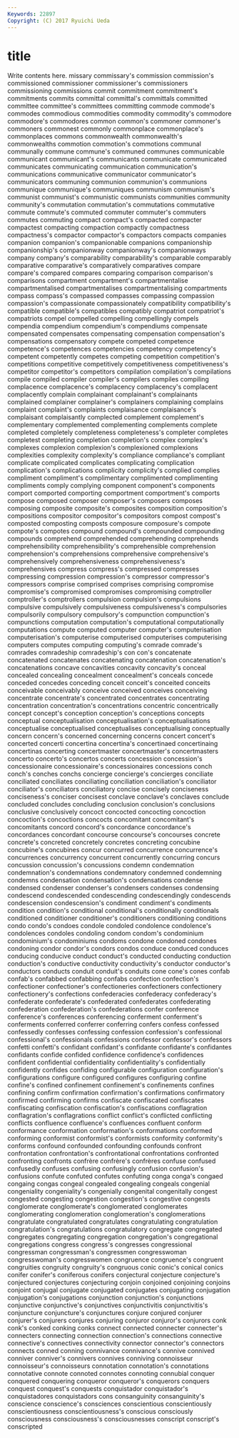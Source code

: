 ```yaml
---
Keywords: 22897 
Copyright: (C) 2017 Ryuichi Ueda
---
```


# title

Write contents here.
missary commissary's commission commission's commissioned commissioner commissioner's commissioners
commissioning commissions commit commitment commitment's commitments commits committal committal's committals
committed committee committee's committees committing commode commode's commodes commodious commodities
commodity commodity's commodore commodore's commodores common common's commoner commoner's commoners
commonest commonly commonplace commonplace's commonplaces commons commonwealth commonwealth's commonwealths commotion
commotion's commotions communal communally commune commune's communed communes communicable communicant
communicant's communicants communicate communicated communicates communicating communication communication's communications communicative
communicator communicator's communicators communing communion communion's communions communique communique's communiques
communism communism's communist communist's communistic communists communities community community's commutation
commutation's commutations commutative commute commute's commuted commuter commuter's commuters commutes
commuting compact compact's compacted compacter compactest compacting compaction compactly compactness
compactness's compactor compactor's compactors compacts companies companion companion's companionable companions
companionship companionship's companionway companionway's companionways company company's comparability comparability's comparable
comparably comparative comparative's comparatively comparatives compare compare's compared compares comparing
comparison comparison's comparisons compartment compartment's compartmentalise compartmentalised compartmentalises compartmentalising compartments
compass compass's compassed compasses compassing compassion compassion's compassionate compassionately compatibility
compatibility's compatible compatible's compatibles compatibly compatriot compatriot's compatriots compel compelled
compelling compellingly compels compendia compendium compendium's compendiums compensate compensated compensates
compensating compensation compensation's compensations compensatory compete competed competence competence's competences
competencies competency competency's competent competently competes competing competition competition's competitions
competitive competitively competitiveness competitiveness's competitor competitor's competitors compilation compilation's compilations
compile compiled compiler compiler's compilers compiles compiling complacence complacence's complacency
complacency's complacent complacently complain complainant complainant's complainants complained complainer complainer's
complainers complaining complains complaint complaint's complaints complaisance complaisance's complaisant complaisantly
complected complement complement's complementary complemented complementing complements complete completed completely
completeness completeness's completer completes completest completing completion completion's complex complex's
complexes complexion complexion's complexioned complexions complexities complexity complexity's compliance compliance's
compliant complicate complicated complicates complicating complication complication's complications complicity complicity's
complied complies compliment compliment's complimentary complimented complimenting compliments comply complying
component component's components comport comported comporting comportment comportment's comports compose
composed composer composer's composers composes composing composite composite's composites composition
composition's compositions compositor compositor's compositors compost compost's composted composting composts
composure composure's compote compote's compotes compound compound's compounded compounding compounds
comprehend comprehended comprehending comprehends comprehensibility comprehensibility's comprehensible comprehension comprehension's comprehensions
comprehensive comprehensive's comprehensively comprehensiveness comprehensiveness's comprehensives compress compress's compressed compresses
compressing compression compression's compressor compressor's compressors comprise comprised comprises comprising
compromise compromise's compromised compromises compromising comptroller comptroller's comptrollers compulsion compulsion's
compulsions compulsive compulsively compulsiveness compulsiveness's compulsories compulsorily compulsory compulsory's compunction
compunction's compunctions computation computation's computational computationally computations compute computed computer
computer's computerisation computerisation's computerise computerised computerises computerising computers computes computing
computing's comrade comrade's comrades comradeship comradeship's con con's concatenate concatenated
concatenates concatenating concatenation concatenation's concatenations concave concavities concavity concavity's conceal
concealed concealing concealment concealment's conceals concede conceded concedes conceding conceit
conceit's conceited conceits conceivable conceivably conceive conceived conceives conceiving concentrate
concentrate's concentrated concentrates concentrating concentration concentration's concentrations concentric concentrically concept
concept's conception conception's conceptions concepts conceptual conceptualisation conceptualisation's conceptualisations conceptualise
conceptualised conceptualises conceptualising conceptually concern concern's concerned concerning concerns concert
concert's concerted concerti concertina concertina's concertinaed concertinaing concertinas concerting concertmaster
concertmaster's concertmasters concerto concerto's concertos concerts concession concession's concessionaire concessionaire's
concessionaires concessions conch conch's conches conchs concierge concierge's concierges conciliate
conciliated conciliates conciliating conciliation conciliation's conciliator conciliator's conciliators conciliatory concise
concisely conciseness conciseness's conciser concisest conclave conclave's conclaves conclude concluded
concludes concluding conclusion conclusion's conclusions conclusive conclusively concoct concocted concocting
concoction concoction's concoctions concocts concomitant concomitant's concomitants concord concord's concordance
concordance's concordances concordant concourse concourse's concourses concrete concrete's concreted concretely
concretes concreting concubine concubine's concubines concur concurred concurrence concurrence's concurrences
concurrency concurrent concurrently concurring concurs concussion concussion's concussions condemn condemnation
condemnation's condemnations condemnatory condemned condemning condemns condensation condensation's condensations condense
condensed condenser condenser's condensers condenses condensing condescend condescended condescending condescendingly
condescends condescension condescension's condiment condiment's condiments condition condition's conditional conditional's
conditionally conditionals conditioned conditioner conditioner's conditioners conditioning conditions condo condo's
condoes condole condoled condolence condolence's condolences condoles condoling condom condom's
condominium condominium's condominiums condoms condone condoned condones condoning condor condor's
condors condos conduce conduced conduces conducing conducive conduct conduct's conducted
conducting conduction conduction's conductive conductivity conductivity's conductor conductor's conductors conducts
conduit conduit's conduits cone cone's cones confab confab's confabbed confabbing
confabs confection confection's confectioner confectioner's confectioneries confectioners confectionery confectionery's confections
confederacies confederacy confederacy's confederate confederate's confederated confederates confederating confederation confederation's
confederations confer conference conference's conferences conferencing conferment conferment's conferments conferred
conferrer conferring confers confess confessed confessedly confesses confessing confession confession's
confessional confessional's confessionals confessions confessor confessor's confessors confetti confetti's confidant
confidant's confidante confidante's confidantes confidants confide confided confidence confidence's confidences
confident confidential confidentiality confidentiality's confidentially confidently confides confiding configurable configuration
configuration's configurations configure configured configures configuring confine confine's confined confinement
confinement's confinements confines confining confirm confirmation confirmation's confirmations confirmatory confirmed
confirming confirms confiscate confiscated confiscates confiscating confiscation confiscation's confiscations conflagration
conflagration's conflagrations conflict conflict's conflicted conflicting conflicts confluence confluence's confluences
confluent conform conformance conformation conformation's conformations conformed conforming conformist conformist's
conformists conformity conformity's conforms confound confounded confounding confounds confront confrontation
confrontation's confrontational confrontations confronted confronting confronts confrère confrère's confrères confuse
confused confusedly confuses confusing confusingly confusion confusion's confusions confute confuted
confutes confuting conga conga's congaed congaing congas congeal congealed congealing
congeals congenial congeniality congeniality's congenially congenital congenitally congest congested congesting
congestion congestion's congestive congests conglomerate conglomerate's conglomerated conglomerates conglomerating conglomeration
conglomeration's conglomerations congratulate congratulated congratulates congratulating congratulation congratulation's congratulations congratulatory
congregate congregated congregates congregating congregation congregation's congregational congregations congress congress's
congresses congressional congressman congressman's congressmen congresswoman congresswoman's congresswomen congruence congruence's
congruent congruities congruity congruity's congruous conic conic's conical conics conifer
conifer's coniferous conifers conjectural conjecture conjecture's conjectured conjectures conjecturing conjoin
conjoined conjoining conjoins conjoint conjugal conjugate conjugated conjugates conjugating conjugation
conjugation's conjugations conjunction conjunction's conjunctions conjunctive conjunctive's conjunctives conjunctivitis conjunctivitis's
conjuncture conjuncture's conjunctures conjure conjured conjurer conjurer's conjurers conjures conjuring
conjuror conjuror's conjurors conk conk's conked conking conks connect connected
connecter connecter's connecters connecting connection connection's connections connective connective's connectives
connectivity connector connector's connectors connects conned conning connivance connivance's connive
connived conniver conniver's connivers connives conniving connoisseur connoisseur's connoisseurs connotation
connotation's connotations connotative connote connoted connotes connoting connubial conquer conquered
conquering conqueror conqueror's conquerors conquers conquest conquest's conquests conquistador conquistador's
conquistadores conquistadors cons consanguinity consanguinity's conscience conscience's consciences conscientious conscientiously
conscientiousness conscientiousness's conscious consciously consciousness consciousness's consciousnesses conscript conscript's conscripted
